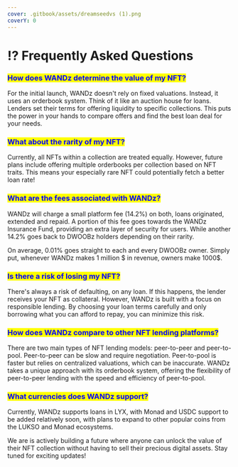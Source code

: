 ```yaml
---
cover: .gitbook/assets/dreamseedvs (1).png
coverY: 0
---
```


# ⁉️ Frequently Asked Questions

### <mark style="color:blue;">How does WANDz determine the value of my NFT?</mark>

For the initial launch, WANDz doesn't rely on fixed valuations. Instead, it uses an orderbook system. Think of it like an auction house for loans. Lenders set their terms for offering liquidity to specific collections. This puts the power in your hands to compare offers and find the best loan deal for your needs.

### <mark style="color:blue;">What about the rarity of my NFT?</mark>

Currently, all NFTs within a collection are treated equally. However, future plans include offering multiple orderbooks per collection based on NFT traits. This means your especially rare NFT could potentially fetch a better loan rate!

### <mark style="color:blue;">What are the fees associated with WANDz?</mark>

WANDz will charge a small platform fee (14.2%) on both, loans originated, extended and repaid. A portion of this fee goes towards the WANDz Insurance Fund, providing an extra layer of security for users. While another 14.2% goes back to DWOOBz holders depending on their rarity.

On average, 0.01% goes straight to each and every DWOOBz owner. Simply put, whenever WANDz makes 1 million $ in revenue, owners make 1000$.

### <mark style="color:blue;">Is there a risk of losing my NFT?</mark>

There's always a risk of defaulting, on any loan. If this happens, the lender receives your NFT as collateral. However, WANDz is built with a focus on responsible lending. By choosing your loan terms carefully and only borrowing what you can afford to repay, you can minimize this risk.

### <mark style="color:blue;">How does WANDz compare to other NFT lending platforms?</mark>

There are two main types of NFT lending models: peer-to-peer and peer-to-pool. Peer-to-peer can be slow and require negotiation. Peer-to-pool is faster but relies on centralized valuations, which can be inaccurate. WANDz takes a unique approach with its orderbook system, offering the flexibility of peer-to-peer lending with the speed and efficiency of peer-to-pool.

### <mark style="color:blue;">What currencies does WANDz support?</mark>

Currently, WANDz supports loans in LYX, with Monad and USDC support to be added relatively soon, with plans to expand to other popular coins from the LUKSO and Monad ecosystems.

We are is actively building a future where anyone can unlock the value of their NFT collection without having to sell their precious digital assets. Stay tuned for exciting updates!

